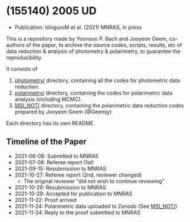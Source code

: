 # (155140) 2005 UD
* Publication: IshiguroM et al. (2021) MNRAS, in press

This is a repository made by Yoonsoo P. Bach and Jooyeon Geem, co-authors of the paper, to archive the source codes, scripts, results, etc of data reduction & analysis of photometry & polarimetry, to guarantee the reproducibility.

It consists of

1. [photometry/](photometry/) directory, containing all the codes for photometric data reduction.
2. [polarimetry/](polarimetry/) directory, containing the codes for polarimetric data analysis (including MCMC).
3. [MSI_NOT/](MSI_NOT) directory, containing the polarimetric data reduction codes prepared by Jooyeon Geem (@Geemjy)

Each directory has its own README.



## Timeline of the Paper

* 2021-06-08: Submitted to MNRAS
* 2021-07-08: Referee report (1st)
* 2021-09-15: Resubmission to MNRAS
* 2021-10-27: Referee report (2nd, reviewer changed)
  * The original reviewer "did not wish to continue reviewing"
* 2021-10-29: Resubmission to MNRAS
* 2021-10-29: Accepted for publication to MNRAS
* 2021-11-22: Proof arrived
* 2021-11-24: Polarimetric data uploaded to Zenodo (See [MSI_NOT/](MSI_NOT))
* 2021-11-24: Reply to the proof submitted to MNRAS
